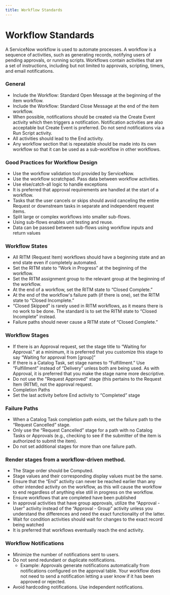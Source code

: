 ```yaml
---
title: Workflow Standards
---
```


# Workflow Standards

A ServiceNow workflow is used to automate processes. A workflow is a sequence of activities, such as generating records, notifying users of pending approvals, or running scripts. Workflows contain activities that are a set of instructions, including but not limited to approvals, scripting, timers, and email notifications.  
  

### General 

* Include the Workflow: Standard Open Message at the beginning of the item workflow. 
* Include the Workflow: Standard Close Message at the end of the item workflow. 
* When possible, notifications should be created via the Create Event activity which then triggers a notification. Notification activities are also acceptable but Create Event is preferred. Do not send notifications via a Run Script activity. 
* All activities should lead to the End activity. 
* Any workflow section that is repeatable should be made into its own workflow so that it can be used as a sub-workflow in other workflows. 
 

### Good Practices for Workflow Design 

* Use the workflow validation tool provided by ServiceNow. 
* Use the workflow scratchpad. Pass data between workflow activities. 
* Use else/catch-all logic to handle exceptions 
* It is preferred that approval requirements are handled at the start of a workflow.  
* Tasks that the user cancels or skips should avoid canceling the entire Request or downstream tasks in separate and independent request items.  
* Split large or complex workflows into smaller sub-flows.  
* Using sub-flows enables unit testing and reuse. 
* Data can be passed between sub-flows using workflow inputs and return values 
 

### Workflow States 

* All RITM (Request Item) workflows should have a beginning state and an end state even if completely automated. 
* Set the RITM state to “Work in Progress” at the beginning of the workflow. 
* Set the RITM assignment group to the relevant group at the beginning of the workflow. 
* At the end of a workflow, set the RITM state to “Closed Complete.” 
* At the end of the workflow's failure path (if there is one), set the RITM state to “Closed Incomplete.” 
* “Closed Skipped” is rarely used in RITM workflows, as it means there is no work to be done. The standard is to set the RITM state to “Closed Incomplete” instead. 
* Failure paths should never cause a RITM state of “Closed Complete.”  
 

### Workflow Stages 

* If there is an Approval request, set the stage title to “Waiting for Approval.” at a minimum, it is preferred that you customize this stage to say “Waiting for approval from [group]” 
* If there is a Catalog Task, set stage names to “Fulfillment.”  Use “Fulfillment” instead of “Delivery” unless both are being used. As with Approval, it is preferred that you make the stage name more descriptive. 
* Do not use the "Request Approved" stage (this pertains to the Request Item (RITM), not the approval request. 
* Completion Paths 
* Set the last activity before End activity to “Completed” stage 
 

### Failure Paths 

* When a Catalog Task completion path exists, set the failure path to the “Request Cancelled” stage. 
* Only use the “Request Cancelled” stage for a path with no Catalog Tasks or Approvals (e.g., checking to see if the submitter of the item is authorized to submit the item). 
* Do not set additional stages for more than one failure path. 
 

### Render stages from a workflow-driven method.  

* The Stage order should be Computed. 
* Stage values and their corresponding display values must be the same. 
* Ensure that the “End” activity can never be reached earlier than any other intended activity on the workflow, as this will cause the workflow to end regardless of anything else still in progress on the workflow. 
* Ensure workflows that are completed have been published 
* In approval activities that have group approvals, utilize the “Approval - User” activity instead of the “Approval - Group” activity unless you understand the differences and need the exact functionality of the latter. 
* Wait for condition activities should wait for changes to the exact record being watched 
* It is preferred that workflows eventually reach the end activity. 

### Workflow Notifications  

* Minimize the number of notifications sent to users.
* Do not send redundant or duplicate notifications.
    - Example: Approvals generate notifications automatically from notifications configured on the approval table. Your workflow does not need to send a notification letting a user know if it has been approved or rejected. 
* Avoid hardcoding notifications. Use independent notifications. 
